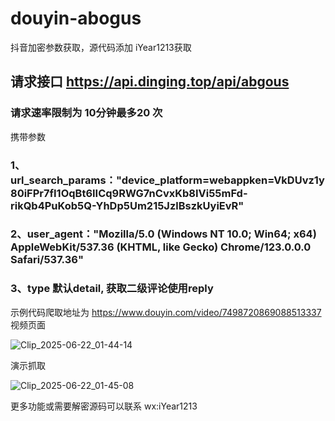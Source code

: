 # douyin-abogus
抖音加密参数获取，源代码添加 iYear1213获取 
## 请求接口  https://api.dinging.top/api/abgous
### 请求速率限制为 10分钟最多20 次
携带参数 
### 1、url_search_params："device_platform=webappken=VkDUvz1y80iFPr7fI1OqBt6IICq9RWG7nCvxKb8IVi55mFd-rikQb4PuKob5Q-YhDp5Um215JzlBszkUyiEvR"
### 2、user_agent："Mozilla/5.0 (Windows NT 10.0; Win64; x64) AppleWebKit/537.36 (KHTML, like Gecko) Chrome/123.0.0.0 Safari/537.36"
### 3、type 默认detail, 获取二级评论使用reply
示例代码爬取地址为  https://www.douyin.com/video/7498720869088513337 
视频页面

![Clip_2025-06-22_01-44-14](https://github.com/user-attachments/assets/42377e9c-cc70-49a4-8384-6386ae1f684c)

演示抓取

![Clip_2025-06-22_01-45-08](https://github.com/user-attachments/assets/026290c7-7055-4f8c-9b2b-eca5f29101d0)

 更多功能或需要解密源码可以联系 wx:iYear1213


